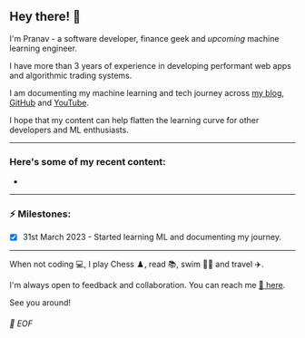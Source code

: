 ## Hey there! 👋

I'm Pranav - a software developer, finance geek and *upcoming* machine learning engineer.

I have more than 3 years of experience in developing performant web apps and algorithmic trading systems.

I am documenting my machine learning and tech journey across [my blog](https://mlpranav.com/), [GitHub](https://github.com/MLpranav) and [YouTube](https://www.youtube.com/@MLpranav).

I hope that my content can help flatten the learning curve for other developers and ML enthusiasts.

---

### Here's some of my recent content:

  - []()

---

### :zap: Milestones:

  - [x] 31st March 2023 - Started learning ML and documenting my journey.

---

When not coding :computer:, I play Chess :chess_pawn:, read :books:, swim :swimming_man: and travel :airplane:.

I'm always open to feedback and collaboration. You can reach me [:speech_balloon: here](mailto:pranavmittal.ml@gmail.com).

See you around!

###### 💾 EOF
